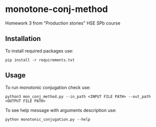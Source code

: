 # monotone-conj-method
Homework 3  from "Production stories" HSE SPb course 

## Installation

To install required packages use:
```shell
pip install -r requirements.txt
```

## Usage

To run monotonic conjugation check use:
```shell
python3 mon_conj_method.py --in_path <INPUT FILE PATH> --out_path <OUTPUT FILE PATH>
```

To see help message with arguments description use:
```shell
python monotonic_conjugation.py --help
```
